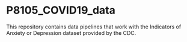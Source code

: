 # P8105_COVID19_data
This repository contains data pipelines that work with the Indicators of Anxiety or Depression dataset provided by the CDC. 
